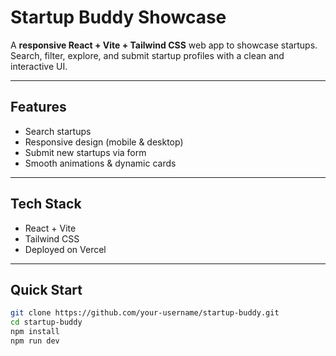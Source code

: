 # Startup Buddy Showcase

A **responsive React + Vite + Tailwind CSS** web app to showcase startups. Search, filter, explore, and submit startup profiles with a clean and interactive UI.

---

## Features
- Search startups  
- Responsive design (mobile & desktop)  
- Submit new startups via form  
- Smooth animations & dynamic cards  

---

## Tech Stack
- React + Vite  
- Tailwind CSS  
- Deployed on Vercel  

---

## Quick Start
```bash
git clone https://github.com/your-username/startup-buddy.git
cd startup-buddy
npm install
npm run dev
